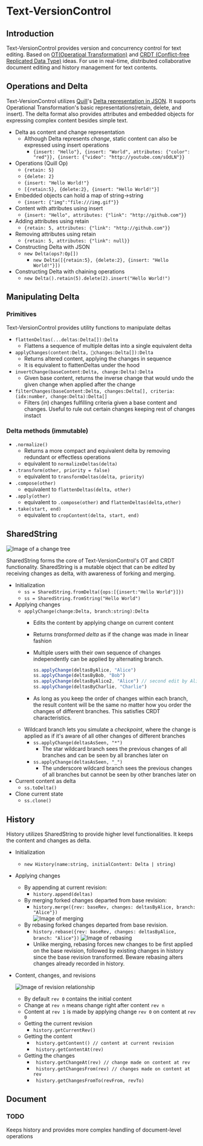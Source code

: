 # Text-VersionControl
## Introduction

Text-VersionControl provides version and concurrency control for text editing. Based on [OT(Operatioal Transformation)](https://en.wikipedia.org/wiki/Operational_transformation) and [CRDT (Conflict-free Replicated Data Type)](https://en.wikipedia.org/wiki/Conflict-free_replicated_data_type) ideas. For use in real-time, distributed collaborative document editing and history management for text contents.

## Operations and Delta

Text-VersionControl utilizes [Quill](https://quilljs.com)'s [Delta representation in JSON](https://quilljs.com/docs/delta/). It supports Operational Transformation's basic representations(retain, delete, and insert). The delta format also provides attributes and embedded objects for expressing complex content besides simple text.


* Delta as content and change representation
	* Although Delta represents *change*, static content can also be expressed using insert operations
		* ```{insert: "Hello"}, {insert: "World", attributes: {"color": "red"}}, {insert: {"video": "http://youtube.com/sOdLN"}}```
* Operations (Quill Op)
	* ```{retain: 5}```
	* ```{delete: 2}```
	* ```{insert: "Hello World!"}```
	* ```[{retain:5}, {delete:2}, {insert: "Hello World!"}]```
* Embedded objects can hold a map of string->string
	* ```{insert: {"img":"file:///img.gif"}}```
* Content with attributes using insert
  	* ```{insert: "Hello", attributes: {"link": "http://github.com"}}```
* Adding attributes using retain
    * ```{retain: 5, attributes: {"link": "http://github.com"}}```
* Removing attributes using retain
	* ```{retain: 5, attributes: {"link": null}}```
* Constructing Delta with JSON
	* ```new Delta(ops?:Op[])```
		* ```new Delta([{retain:5}, {delete:2}, {insert: "Hello World!"}])```
* Constructing Delta with chaining operations
	* ```new Delta().retain(5).delete(2).insert("Hello World!")```

## Manipulating Delta

### Primitives
Text-VersionControl provides utility functions to manipulate deltas

* ```flattenDeltas(...deltas:Delta[]):Delta```
	* Flattens a sequence of multiple deltas into a single equivalent delta
* ```applyChanges(content:Delta, changes:Delta[]):Delta```
	* Returns altered content, applying the changes in sequence
	* It is equivalent to flattenDeltas under the hood
* ```invertChange(baseContent:Delta, change:Delta):Delta```
	* Given base content, returns the inverse change that would undo the given change when applied after the change
* ```filterChanges(baseContent:Delta, changes:Delta[], criteria:(idx:number, change:Delta):Delta[]```
	* Filters (in) changes fulfilling criteria given a base content and changes. Useful to rule out certain changes keeping rest of changes instact

### Delta methods (immutable)
* ```.normalize()```
	* Returns a more compact and equivalent delta by removing redundant or effectless operations
	* equivalent to ```normalizeDeltas(delta)```
* ```.transform(other, priority = false)```
	* equivalent to ```transformDeltas(delta, priority)```
* ```.compose(other)```
	* equivalent to ```flattenDeltas(delta, other)```
* ```.apply(other)```
	* equivalent to ```.compose(other)``` and ```flattenDeltas(delta,other)``` 
* ```.take(start, end)```
	* equivalent to  ```cropContent(delta, start, end)```

## SharedString

![Image of a change tree](./doc/introduction.svg)

SharedString forms the core of Text-VersionControl's OT and CRDT functionality. SharedString is a mutable object that can be *edited* by receiving changes as delta, with awareness of forking and merging.

* Initialization
	* ```ss = SharedString.fromDelta({ops:[{insert:"Hello World"}]})```
	* ```ss = SharedString.fromString("Hello World")```
* Applying changes
	* ```applyChange(change:Delta, branch:string):Delta```
		* Edits the content by applying change on current content
		* Returns *transformed delta* as if the change was made in linear fashion
		* Multiple users with their own sequence of changes independently can be applied by alternating branch. 

  			```js
  			ss.applyChange(deltasByAlice, "Alice")
  			ss.applyChange(deltasByBob, "Bob")
  			ss.applyChange(deltasByAlice2, "Alice") // second edit by Alice
  			ss.applyChange(deltasByCharlie, "Charlie")
  			```
  		* As long as you keep the order of changes within each branch, the result content will be the same no matter how you order the changes of different branches. This satisfies CRDT characteristics.
  * Wildcard branch lets you simulate a *checkpoint*, where the change is applied as if it's aware of all other changes of different branches
	  * ```ss.applyChange(deltasAsSeen, "*")```
		  * The star wildcard branch sees the previous changes of all branches and can be seen by all branches later on
 	  * ```ss.applyChange(deltasAsSeen, "_")```
	 	  * The underscore wildcard branch sees the previous changes of all branches but cannot be seen by other branches later on
* Current content as delta
	* ```ss.toDelta()```
* Clone current state
	* ```ss.clone()```


## History
History utilizes SharedString to provide higher level functionalities. It keeps the content and changes as delta. 

* Initialization
	* ```new History(name:string, initialContent: Delta | string)```
* Applying changes
	* By appending at current revision:
		* ```history.append(deltas)```
	* By merging forked changes departed from base revision:
		* ```history.merge({rev: baseRev, changes: deltasByAlice, branch: "Alice"})```   
		![Image of merging](./doc/merge.jpg)
	* By rebasing forked changes departed from base revision. 
		* ```history.rebase({rev: baseRev, changes: deltasByAlice, branch: "Alice"})```
		![Image of rebasing](./doc/rebase.jpg)
		* Unlike merging, rebasing forces new changes to be first applied on the base revision, followed by existing changes in history since the base revision transformed. Beware rebasing alters changes already recorded in history.
* Content, changes, and revisions
	
	![Image of revision relationship](./doc/change.jpg)
	* By default ```rev 0``` contains the initial content
	* Change at ```rev n``` means change right after content ```rev n```
	* Content at ```rev 1``` is made by applying change ```rev 0``` on content at ```rev 0``` 
	* Getting the current revision
		* ```history.getCurrentRev()```
	* Getting the content	
		* ``` history.getContent() // content at current revision```
		* ``` history.getContentAt(rev)```
	* Getting the changes
		* ``` history.getChangeAt(rev) // change made on content at rev```
		* ``` history.getChangesFrom(rev) // changes made on content at rev```
		* ``` history.getChangesFromTo(revFrom, revTo)```

## Document
### TODO
Keeps history and provides more complex handling of document-level operations
